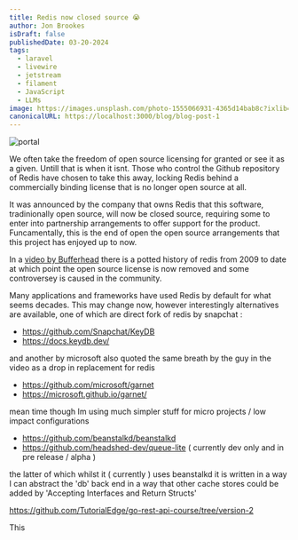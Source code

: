 ```yaml
---
title: Redis now closed source 😭
author: Jon Brookes
isDraft: false
publishedDate: 03-20-2024
tags:
  - laravel 
  - livewire 
  - jetstream 
  - filament 
  - JavaScript
  - LLMs
image: https://images.unsplash.com/photo-1555066931-4365d14bab8c?ixlib=rb-4.0.3&ixid=MnwxMjA3fDB8MHxwaG90by1wYWdlfHx8fGVufDB8fHx8&auto=format&fit=crop&w=1470&q=80
canonicalURL: https://localhost:3000/blog/blog-post-1
---
```


![portal](/images/portculis02.webp)

We often take the freedom of open source licensing for granted or see it as a given. Untill that is when it isnt. Those who control the Github repository of Redis have chosen to take this away, locking Redis behind a commercially binding license that is no longer open source at all.

It was announced by the company that owns Redis that this software, tradinionally open source, will now be closed source, requiring some to enter into partnership arrangements to offer support for the product. Funcamentally, this is the end of open the open source arrangements that this project has enjoyed up to now. 

In a [video by Bufferhead](https://www.youtube.com/watch?v=S3LtOQDxCJk) there is a potted history of redis from 2009 to date at which point the open source license is now removed and some controversey is caused in the community.

Many applications and frameworks have used Redis by default for what seems decades. This may change now, however interestingly alternatives are available, one of which are direct fork of redis by snapchat :

 * https://github.com/Snapchat/KeyDB
 * https://docs.keydb.dev/

and another by microsoft also quoted the same breath by the guy in the video as a drop in replacement for redis
 * https://github.com/microsoft/garnet
 * https://microsoft.github.io/garnet/

mean time though Im using much simpler stuff for micro projects / low impact configurations

 * https://github.com/beanstalkd/beanstalkd
 * https://github.com/headshed-dev/queue-lite ( currently dev only and in pre release / alpha )

the latter of which whilst it ( currently ) uses beanstalkd it is written in a way I can abstract the 'db' back end in a way that other cache stores could be added by 'Accepting Interfaces and Return Structs'

https://github.com/TutorialEdge/go-rest-api-course/tree/version-2

This 